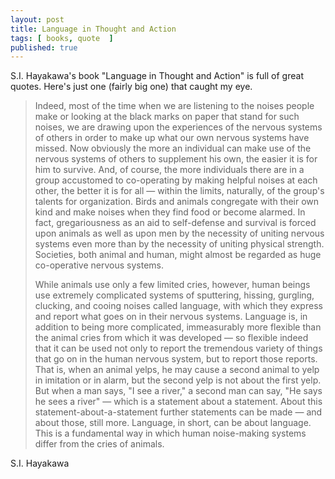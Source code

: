 ```yaml
---
layout: post
title: Language in Thought and Action
tags: [ books, quote  ]
published: true 
---
```


S.I. Hayakawa's book "Language in Thought and Action" is full of great quotes. Here's just 
one (fairly big one) that caught my eye. 

<blockquote>Indeed, most of the time when we are listening to the noises people make 
or looking at the black marks on paper that stand for such noises, we are drawing upon 
the experiences of the nervous systems of others in order to make up what our own 
nervous systems have missed. Now obviously the more an individual can make use of the 
nervous systems of others to supplement his own, the easier it is for him to survive. And, 
of course, the more individuals there are in a group accustomed to co-operating by making 
helpful noises at each other, the better it is for all — within the limits, naturally, of 
the group's talents for organization. Birds and animals congregate with their own kind and 
make noises when they find food or become alarmed. In fact, gregariousness as an aid to 
self-defense and survival is forced upon animals as well as upon men by the necessity of 
uniting nervous systems even more than by the necessity of uniting physical strength. Societies, 
both animal and human, might almost be regarded as huge co-operative nervous systems. 

While animals use only a few limited cries, however, human beings use extremely complicated 
systems of sputtering, hissing, gurgling, clucking, and cooing noises called language, with 
which they express and report what goes on in their nervous systems. Language is, in 
addition to being more complicated, immeasurably more flexible than the animal cries 
from which it was developed — so flexible indeed that it can be used not only to report the 
tremendous variety of things that go on in the human nervous system, but to report those 
reports. That is, when an animal yelps, he may cause a second animal to yelp in imitation 
or in alarm, but the second yelp is not about the first yelp. But when a man says, "I see a 
river," a second man can say, "He says he sees a river" — which is a statement about a 
statement. About this statement-about-a-statement further statements can be made — and about 
those, still more. Language, in short, can be about language. This is a fundamental way in 
which human noise-making systems differ from the cries of animals.</blockquote>

<p>S.I. Hayakawa</p>
